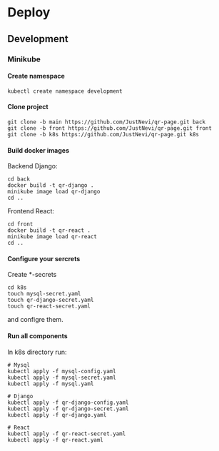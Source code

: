 # Deploy

## Development

### Minikube

#### Create namespace

`kubectl create namespace development`

#### Clone project

```
git clone -b main https://github.com/JustNevi/qr-page.git back
git clone -b front https://github.com/JustNevi/qr-page.git front
git clone -b k8s https://github.com/JustNevi/qr-page.git k8s
```

#### Build docker images

Backend Django:

```
cd back
docker build -t qr-django .
minikube image load qr-django
cd ..
```

Frontend React:

```
cd front
docker build -t qr-react .
minikube image load qr-react
cd ..
```

#### Configure your sercrets

Create *-secrets
```
cd k8s
touch mysql-secret.yaml
touch qr-django-secret.yaml
touch qr-react-secret.yaml
```
and configre them.

#### Run all components

In k8s directory run:

```
# Mysql
kubectl apply -f mysql-config.yaml
kubectl apply -f mysql-secret.yaml
kubectl apply -f mysql.yaml
```
```
# Django 
kubectl apply -f qr-django-config.yaml
kubectl apply -f qr-django-secret.yaml
kubectl apply -f qr-django.yaml
```
```
# React 
kubectl apply -f qr-react-secret.yaml
kubectl apply -f qr-react.yaml
```
